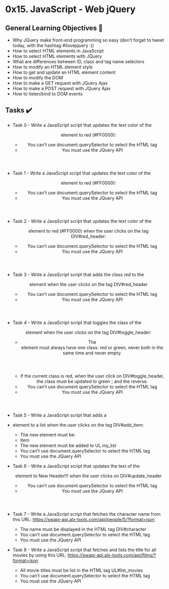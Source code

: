 # 0x15. JavaScript - Web jQuery

## General Learning Objectives :scroll:

* Why JQuery make front-end programming so easy (don’t forget to tweet today, with the hashtag #ilovejquery :))
* How to select HTML elements in JavaScript
* How to select HTML elements with JQuery
* What are differences between ID, class and tag name selectors
* How to modify an HTML element style
* How to get and update an HTML element content
* How to modify the DOM
* How to make a GET request with JQuery Ajax
* How to make a POST request with JQuery Ajax
* How to listen/bind to DOM events

## Tasks :heavy_check_mark:

* Task 0 - Write a JavaScript script that updates the text color of the <header> element to red (#FF0000):
    - You can’t use document.querySelector to select the HTML tag
    - You must use the JQuery API

* Task 1 - Write a JavaScript script that updates the text color of the <header> element to red (#FF0000):
    - You can’t use document.querySelector to select the HTML tag
    - You must use the JQuery API

* Task 2 - Write a JavaScript script that updates the text color of the <header> element to red (#FF0000) when the user clicks on the tag DIV#red_header:
    - You can’t use document.querySelector to select the HTML tag
    - You must use the JQuery API

* Task 3 - Write a JavaScript script that adds the class red to the <header> element when the user clicks on the tag DIV#red_header
    - You can’t use document.querySelector to select the HTML tag
    - You must use the JQuery API

* Task 4 - Write a JavaScript script that toggles the class of the <header> element when the user clicks on the tag DIV#toggle_header:
    - The <header> element must always have one class: red or green, never both in the same time and never empty.
    - If the current class is red, when the user click on DIV#toggle_header, the class must be updated to green ; and the reverse.
    - You can’t use document.querySelector to select the HTML tag
    - You must use the JQuery API

* Task 5 - Write a JavaScript script that adds a <li> element to a list when the user clicks on the tag DIV#add_item:
    - The new element must be: <li>Item</li>
    - The new element must be added to UL.my_list
    - You can’t use document.querySelector to select the HTML tag
    - You must use the JQuery API

* Task 6 - Write a JavaScript script that updates the text of the <header> element to New Header!!! when the user clicks on DIV#update_header
    - You can’t use document.querySelector to select the HTML tag
    - You must use the JQuery API

* Task 7 - Write a JavaScript script that fetches the character name from this URL: https://swapi-api.alx-tools.com/api/people/5/?format=json
    - The name must be displayed in the HTML tag DIV#character
    - You can’t use document.querySelector to select the HTML tag
    - You must use the JQuery API

* Task 8 - Write a JavaScript script that fetches and lists the title for all movies by using this URL: https://swapi-api.alx-tools.com/api/films/?format=json
    - All movie titles must be list in the HTML tag UL#list_movies
    - You can’t use document.querySelector to select the HTML tag
    - You must use the JQuery API

